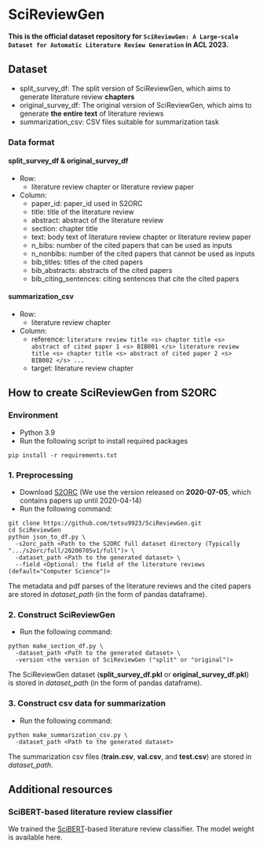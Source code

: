 # SciReviewGen
**This is the official dataset repository for `SciReviewGen: A Large-scale Dataset for Automatic Literature Review Generation` in ACL 2023.**

## Dataset
- split_survey_df: The split version of SciReviewGen, which aims to generate literature review **chapters**
- original_survey_df: The original version of SciReviewGen, which aims to generate **the entire text** of literature reviews
- summarization_csv: CSV files suitable for summarization task

### Data format
#### split_survey_df & original_survey_df
- Row: 
  - literature review chapter or literature review paper
- Column:
  - paper_id: paper_id used in S2ORC
  - title: title of the literature review
  - abstract: abstract of the literature review
  - section: chapter title
  - text: body text of literature review chapter or literature review paper
  - n_bibs: number of the cited papers that can be used as inputs
  - n_nonbibs: number of the cited papers that cannot be used as inputs
  - bib_titles: titles of the cited papers
  - bib_abstracts: abstracts of the cited papers
  - bib_citing_sentences: citing sentences that cite the cited papers

#### summarization_csv
- Row: 
  - literature review chapter
- Column:
  - reference: `literature review title <s> chapter title <s> abstract of cited paper 1 <s> BIB001 </s> literature review title <s> chapter title <s> abstract of cited paper 2 <s> BIB002 </s> ...`
  - target: literature review chapter


## How to create SciReviewGen from S2ORC

### Environment
- Python 3.9
- Run the following script to install required packages
```
pip install -r requirements.txt
```

### 1. Preprocessing
- Download [S2ORC](https://github.com/allenai/s2orc) (We use the version released on **2020-07-05**, which contains papers up until 2020-04-14)
- Run the following command:
```
git clone https://github.com/tetsu9923/SciReviewGen.git
cd SciReviewGen
python json_to_df.py \
  -s2orc_path <Path to the S2ORC full dataset directory (Typically ".../s2orc/full/20200705v1/full")> \
  -dataset_path <Path to the generated dataset> \
  --field <Optional: the field of the literature reviews (default="Computer Science")>
```
The metadata and pdf parses of the literature reviews and the cited papers are stored in *dataset_path* (in the form of pandas dataframe).

### 2. Construct SciReviewGen
- Run the following command:
```
python make_section_df.py \
  -dataset_path <Path to the generated dataset> \
  -version <the version of SciReviewGen ("split" or "original")>
```
The SciReviewGen dataset (**split_survey_df.pkl** or **original_survey_df.pkl**) is stored in *dataset_path* (in the form of pandas dataframe).

### 3. Construct csv data for summarization
- Run the following command:
```
python make_summarization_csv.py \
  -dataset_path <Path to the generated dataset> 
```
The summarization csv files (**train.csv**, **val.csv**, and **test.csv**) are stored in *dataset_path*.


## Additional resources
### SciBERT-based literature review classifier
We trained the [SciBERT](https://arxiv.org/abs/1903.10676)-based literature review classifier.
The model weight is available here.
